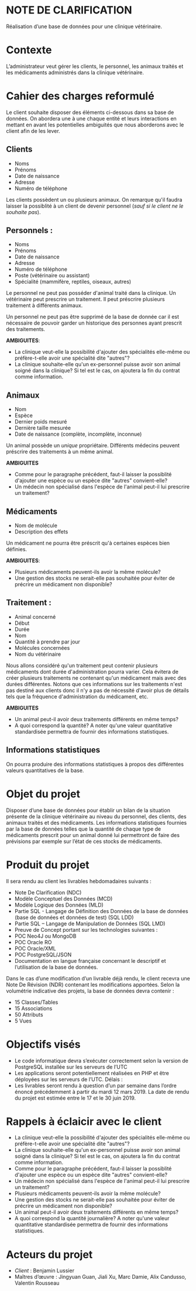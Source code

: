 NOTE DE CLARIFICATION
===

Réalisation d’une base de données pour une clinique vétérinaire.

# Contexte 
L’administrateur veut gérer les clients, le personnel, les animaux traités et les médicaments administrés dans la clinique vétérinaire.

# Cahier des charges reformulé
Le client souhaite disposer des éléments ci-dessous dans sa base de données. On abordera une à une chaque entité et leurs interactions en mettant en avant les potentielles ambiguités que nous aborderons avec le client afin de les lever.

## Clients 
- Noms
- Prénoms
- Date de naissance
- Adresse
- Numéro de téléphone

Les clients possèdent un ou plusieurs animaux.
On remarque qu'il faudra laisser la possiblité à un client de devenir personnel (*sauf si le client ne le souhaite pas*).

## Personnels :
- Noms
- Prénoms
- Date de naissance
- Adresse
- Numéro de téléphone
- Poste (vétérinaire ou assistant)
- Spécialité (mammifère, reptiles, oiseaux, autres)

Le personnel ne peut pas posséder d'animal traité dans la clinique. Un vétérinaire peut prescrire un traitement. Il peut préscrire plusieurs traitement à différents animaux.

Un personnel ne peut pas être supprimé de la base de donnée car il est nécessaire de pouvoir garder un historique des personnes ayant prescrit des traitements.

**AMBIGUITES**:
- La clinique veut-elle la possibilité d'ajouter des spécialités elle-même ou préfère-t-elle avoir une spécialité dite "autres"?
- La clinique souhaite-elle qu'un ex-personnel puisse avoir son animal soigné dans la clinique? Si tel est le cas, on ajoutera la fin du contrat comme information.

## Animaux
- Nom
- Espèce
- Dernier poids mesuré
- Dernière taille mesurée
- Date de naissance (complète, incomplète, inconnue)

Un animal possède un *unique* propriétaire. Différents médecins peuvent préscrire des traitements à un même animal.

**AMBIGUITES**
- Comme pour le paragraphe précédent, faut-il laisser la possiblité d'ajouter une espèce ou un espèce dite "autres" convient-elle?
- Un médecin non spécialisé dans l'espèce de l'animal peut-il lui prescrire un traitement?

## Médicaments

- Nom de molécule
- Description des effets
    
Un médicament ne pourra être préscrit qu'à certaines espèces bien définies.

**AMBIGUITES**:
- Plusieurs médicaments peuvent-ils avoir la même molécule?
- Une gestion des stocks ne serait-elle pas souhaitée pour éviter de précrire un médicament non disponible?

## Traitement :
 - Animal concerné
 - Début
 - Durée
 - Nom
 - Quantité à prendre par jour
 - Molécules concernées
 - Nom du vétérinaire
    
Nous allons considéré qu'un traitement peut contenir plusieurs médicaments dont durée d'administration pourra varier. Cela évitera de créer plusieurs traitements ne contenant qu'un médicament mais avec des durées différentes.
Notons que ces informations sur les traitements n'est pas destiné aux clients donc il n'y a pas de nécessité d'avoir plus de détails tels que la fréquence d'administration du médicament, etc.
    
**AMBIGUITES**
- Un animal peut-il avoir deux traitements différents en même temps?
- A quoi correspond la quantité? A noter qu'une valeur quantitative standardisée permettra de fournir des informations statistiques.


## Informations statistiques
On pourra produire des informations statistiques à propos des différentes valeurs quantitatives de la base.



# Objet du projet
Disposer d’une base de données pour établir un bilan de la situation présente de la clinique vétérinaire au niveau du personnel, des clients, des animaux traités et des médicaments. Les informations statistiques fournies par la base de données telles que la quantité de chaque type de médicaments prescrit pour un animal donné lui permettront de faire des prévisions par exemple sur l’état de ces stocks de médicaments.

# Produit du projet
Il sera rendu au client les livrables hebdomadaires suivants :
- Note De Clarification (NDC)
- Modèle Conceptuel des Données (MCD)
- Modèle Logique des Données (MLD)
- Partie SQL - Langage de Définition des Données de la base de données (base de données et données de test) (SQL LDD)
- Partie SQL – Langage de Manipulation de Données (SQL LMD)
- Preuve de Concept  portant sur les technologies suivantes :
- POC  Neo4J ou MongoDB
- POC  Oracle RO
- POC  Oracle/XML
- POC  PostgreSQL/JSON
- Documentation en langue française concernant  le descriptif et l’utilisation de la base de données.

Dans le cas d’une modification d’un livrable déjà rendu, le client recevra une Note De Révision (NDR) contenant les modifications apportées.
Selon la volumétrie indicative des projets, la base de données devra contenir :
- 15 Classes/Tables
- 15 Associations
- 50 Attributs
- 5   Vues

# Objectifs visés

- Le code informatique devra s’exécuter correctement selon la version de PostgreSQL installée sur les serveurs de l’UTC
- Les applications seront potentiellement réalisées en PHP et être déployées sur les serveurs de l’UTC.
Délais :
- Les livrables seront rendu à question d’un par semaine dans l’ordre énoncé précédemment à partir du mardi 12 mars 2019. La date de rendu du projet est estimée entre le 17 et le 30 juin 2019.

# Rappels à éclaicir avec le client

- La clinique veut-elle la possibilité d'ajouter des spécialités elle-même ou préfère-t-elle avoir une spécialité dite "autres"?
- La clinique souhaite-elle qu'un ex-personnel puisse avoir son animal soigné dans la clinique? Si tel est le cas, on ajoutera la fin du contrat comme information.
- Comme pour le paragraphe précédent, faut-il laisser la possiblité d'ajouter une espèce ou un espèce dite "autres" convient-elle?
- Un médecin non spécialisé dans l'espèce de l'animal peut-il lui prescrire un traitement?
- Plusieurs médicaments peuvent-ils avoir la même molécule?
- Une gestion des stocks ne serait-elle pas souhaitée pour éviter de précrire un médicament non disponible?
- Un animal peut-il avoir deux traitements différents en même temps?
- A quoi correspond la quantité journalière? A noter qu'une valeur quantitative standardisée permettra de fournir des informations statistiques.
    
# Acteurs du projet

 - *Client* : Benjamin Lussier
 - Maîtres d’œuvre : Jingyuan Guan, Jiali Xu, Marc Damie, Alix Candusso, Valentin Rousseau